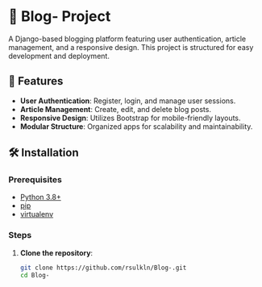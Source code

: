 # 📝 Blog- Project

A Django-based blogging platform featuring user authentication, article management, and a responsive design. This project is structured for easy development and deployment.

## 🌟 Features

- **User Authentication**: Register, login, and manage user sessions.
- **Article Management**: Create, edit, and delete blog posts.
- **Responsive Design**: Utilizes Bootstrap for mobile-friendly layouts.
- **Modular Structure**: Organized apps for scalability and maintainability.

## 🛠️ Installation

### Prerequisites

- [Python 3.8+](https://www.python.org/downloads/)
- [pip](https://pip.pypa.io/en/stable/installation/)
- [virtualenv](https://virtualenv.pypa.io/en/latest/installation.html)

### Steps

1. **Clone the repository**:

   ```bash
   git clone https://github.com/rsulkln/Blog-.git
   cd Blog-
